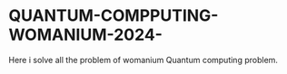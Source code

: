 # QUANTUM-COMPPUTING-WOMANIUM-2024-
Here i solve all the problem of womanium Quantum computing problem.
